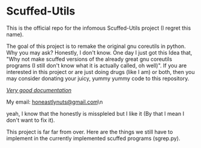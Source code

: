 # Scuffed-Utils

This is the official repo for the infomous Scuffed-Utils project (I regret this name). 

The goal of this project is to remake the original gnu coreutils in python.  Why you 
may ask? Honestly, I don't know. One day I just got this Idea that, "Why not make scuffed
versions of the already great gnu coreutils programs (I still don't know what it is actually
called, oh well)". If you are interested in this project or are just doing drugs (like I am)
or both, then you may consider donating your juicy, yummy yummy code to this repository.

[*Very good documentation*](https://www.youtube.com/watch?v=dQw4w9WgXcQ&ab\_channel=RickAstleyVEVO)

My email: honeastlynuts@gmail.com\n 

yeah, I know that the honestly is misspleled but I like it (By that I mean I don't want to fix it).

This project is far far from over. Here are the things we still have to implement in the currently implemented scuffed programs (sgrep.py).
